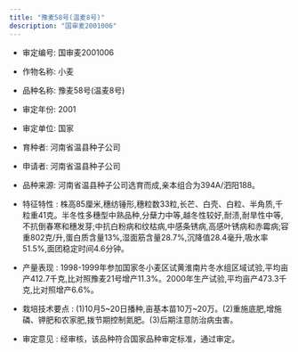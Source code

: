 ```yaml
---
title: "豫麦58号(温麦8号)"
description: "国审麦2001006"
---
```

* 审定编号:  国审麦2001006

*  作物名称:  小麦

*  品种名称:  豫麦58号(温麦8号)

*  审定年份:  2001

*  审定单位:  国家

* 育种者:  河南省温县种子公司

*  申请者:  河南省温县种子公司

*  品种来源:  河南省温县种子公司选育而成,亲本组合为394A/泗阳188。

*  特征特性 : 
株高85厘米,穗纺锤形,穗粒数33粒,长芒、白壳、白粒、半角质,千粒重41克。半冬性多穗型中熟品种,分蘖力中等,越冬性较好,耐渍,耐旱性中等,不抗倒春寒和穗发芽;中抗白粉病和纹枯病,中感条锈病,高感叶锈病和赤霉病;容重802克/升,蛋白质含量13%,湿面筋含量28.7%,沉降值28.4毫升,吸水率51.5%,面团稳定时间4.6分钟。
 
*  产量表现 : 
1998-1999年参加国家冬小麦区试黄淮南片冬水组区域试验,平均亩产412.7千克,比对照豫麦21号增产11.3%。2000年生产试验,平均亩产473.3千克,比对照增产6.6%。

*  栽培技术要点 : 
(1)10月5~20日播种,亩基本苗10万~20万。(2)重施底肥,增施磷、钾肥和农家肥,拨节期控制氮肥。(3)后期注意防治病虫害。

*  审定意见 : 
经审核，该品种符合国家品种审定标准，通过审定。
